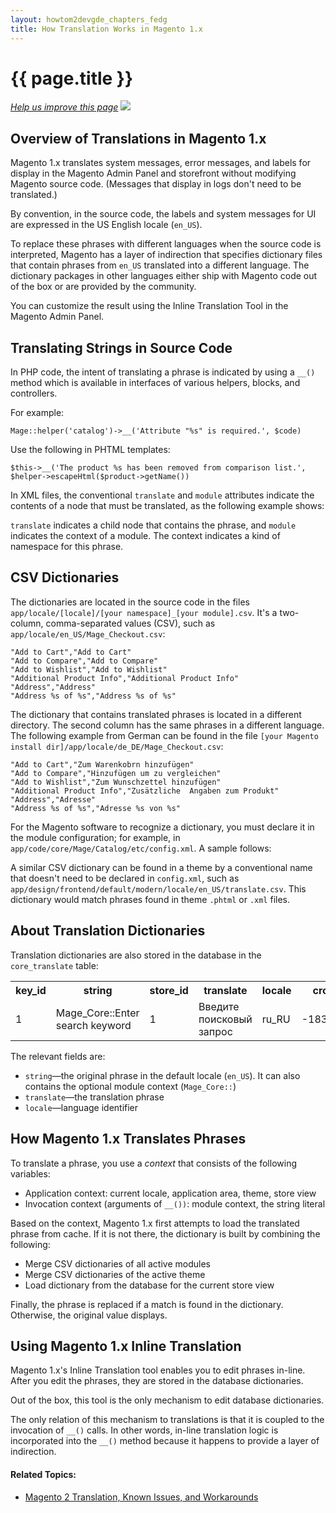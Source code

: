 ```yaml
---
layout: howtom2devgde_chapters_fedg
title: How Translation Works in Magento 1.x
---
```

 
<h1 id="fedg_xlate_mage1">{{ page.title }}</h1>

<p><a href="{{ site.githuburl }}m2fedg/xlate/xlate_mage1.md" target="_blank"><em>Help us improve this page</em></a>&nbsp;<img src="{{ site.baseurl }}common/images/newWindow.gif"/></p>

<h2 id="fedg_xlate_mage1_overview">Overview of Translations in Magento 1.x</h2>

Magento 1.x translates system messages, error messages, and labels for display in the Magento Admin Panel and storefront without modifying Magento source code. (Messages that display in logs don't need to be translated.) 

By convention, in the source code, the labels and system messages for UI are expressed in the US English locale (`en_US`).

To replace these phrases with different languages when the source code is interpreted, Magento has a layer of indirection that specifies dictionary files that contain phrases from `en_US` translated into a different language. The dictionary packages in other languages either ship with Magento code out of the box or are provided by the community.

You can customize the result using the Inline Translation Tool in the Magento Admin Panel.

<h2 id="fedg_xlate_source">Translating Strings in Source Code</h2>

In PHP code, the intent of translating a phrase is indicated by using a `__()` method which is available in interfaces of various helpers, blocks, and controllers.

For example:

	Mage::helper('catalog')->__('Attribute "%s" is required.', $code)

Use the following in PHTML templates:

	$this->__('The product %s has been removed from comparison list.', $helper->escapeHtml($product->getName())
	
In XML files, the conventional `translate` and `module` attributes indicate the contents of a node that must be translated, as the following example shows:

<script src="https://gist.github.com/xcomSteveJohnson/c22321284b4022f16189.js"></script>

`translate` indicates a child node that contains the phrase, and `module` indicates the context of a module. The context indicates a kind of namespace for this phrase.

<h2 id="fedg_xlate_csv_mage1">CSV Dictionaries</h2>

The dictionaries are located in the source code in the files `app/locale/[locale]/[your namespace]_[your module].csv`. It's a two-column, comma-separated values (CSV), such as `app/locale/en_US/Mage_Checkout.csv`:

	"Add to Cart","Add to Cart"
	"Add to Compare","Add to Compare"
	"Add to Wishlist","Add to Wishlist"
	"Additional Product Info","Additional Product Info"
	"Address","Address"
	"Address %s of %s","Address %s of %s"

The dictionary that contains translated phrases is located in a different directory. The second column has the same phrases in a different language. The following example from German can be found in the file `[your Magento install dir]/app/locale/de_DE/Mage_Checkout.csv`:

	"Add to Cart","Zum Warenkobrn hinzufügen"
	"Add to Compare","Hinzufügen um zu vergleichen"
	"Add to Wishlist","Zum Wunschzettel hinzufügen"
	"Additional Product Info","Zusätzliche  Angaben zum Produkt"
	"Address","Adresse"
	"Address %s of %s","Adresse %s von %s"

For the Magento software to recognize a dictionary, you must declare it in the module configuration; for example, in `app/code/core/Mage/Catalog/etc/config.xml`. A sample follows:

<script src="https://gist.github.com/xcomSteveJohnson/47d1ee0c247287633f41.js"></script>

A similar CSV dictionary can be found in a theme by a conventional name that doesn't need to be declared in `config.xml`, such as `app/design/frontend/default/modern/locale/en_US/translate.csv`. This dictionary would match phrases found in theme `.phtml` or `.xml` files.

<h2 id="fedg_xlate_dict_mage1">About Translation Dictionaries</h2>

Translation dictionaries are also stored in the database in the `core_translate` table:

<table>
	<tbody>
		<tr class="table-headings">
			<th>key_id</th> 
			<th>string</th>
			<th>store_id</th>
			<th>translate</th>
			<th>locale</th>
			<th>crc_string</th>
		</tr>
	<tr class="even">
		<td>1</td>
		<td>Mage_Core::Enter search keyword	</td>
		<td>1</td>
		<td>Введите поисковый запрос</td>
		<td>ru_RU</td>
		<td>-1839809583</td>
	</tr>
	</tbody> 
</table>

The relevant fields are:

*	`string`&mdash;the original phrase in the default locale (`en_US`). It can also contains the optional module context (`Mage_Core::`)
*	`translate`&mdash;the translation phrase
*	`locale`&mdash;language identifier

<h2 id="fedg_xlate_phrase_mage1">How Magento 1.x Translates Phrases</h2>

To translate a phrase, you use a *context* that consists of the following variables:

*	Application context: current locale, application area, theme, store view
*	Invocation context (arguments of `__())`: module context, the string literal
 
Based on the context, Magento 1.x first attempts to load the translated phrase from cache. If it is not there, the dictionary is built by combining the following:

*	Merge CSV dictionaries of all active modules
*	Merge CSV dictionaries of the active theme
*	Load dictionary from the database for the current store view
 
Finally, the phrase is replaced if a match is found in the dictionary. Otherwise, the original value displays.

<h2 id="fedg_xlate_inline_mage1">Using Magento 1.x Inline Translation</h2>

Magento 1.x's Inline Translation tool enables you to edit phrases in-line. After you edit the phrases, they are stored in the database dictionaries.

Out of the box, this tool is the only mechanism to edit database dictionaries.

The only relation of this mechanism to translations is that it is coupled to the invocation of `__()` calls. In other words, in-line translation logic is incorporated into the `__()` method because it happens to provide a layer of indirection.

#### Related Topics:

*	<a href="{{ site.gdeurl }}m2fedg/xlate/xlate_mage2.html">Magento 2 Translation, Known Issues, and Workarounds</a>
